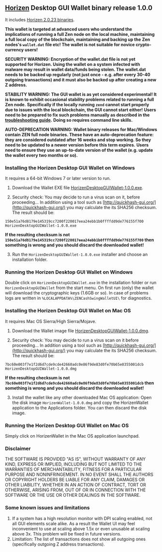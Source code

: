 ## [Horizen](https://horizen.io/) Desktop GUI Wallet binary release 1.0.0

It includes [Horizen 2.0.23 binaries](https://github.com/HorizenOfficial/zen/releases/tag/v2.0.23). 

**This wallet is targeted at advanced users who understand the implications of running a full Zen node on**
**the local machine, maintaining a full local copy of the blockchain, maintaining and backing up the**
**Zen nodes's `wallet.dat` file etc! The wallet is not suitable for novice crypto-currency users!**

**SECURITY WARNING: Encryption of the wallet.dat file is not yet supported for Horizen. Using the wallet** 
**on a system infected with malware may result in wallet data/funds being stolen. The**
**wallet.dat needs to be backed up regularly (not just once - e.g. after every 30-40**
**outgoing transactions) and it must also be backed up after creating a new Z address.**

**STABILITY WARNING: The GUI wallet is as yet considered experimental! It is known to exhibit occasional stability problems related to running a full Zen node.**
**Specifically if the locally running `zend` cannot start properly due to issues with the local blockchain, the GUI cannot start either!**
**Users need to be prepared to fix such problems manually as described in the [troubleshooting guide](https://github.com/HorizenOfficial/zencash-swing-wallet-ui/blob/master/docs/TroubleshootingGuide.md).**
**Doing so requires command line skills.**

**AUTO-DEPRECATION WARNING: Wallet binary releases for Mac/Windows contain ZEN full node binaries. These have an auto-deprecation feature:**
**they are considered outdated after 16 weeks and stop working. So they need to be updated to a newer version before this term expires.**
**Users need to ensure they use an up-to-date version of the wallet (e.g. update the wallet every two months or so).**

### Installing the Horizen Desktop GUI Wallet on Windows

It requires a 64-bit Windows 7 or later version to run.

1. Download the Wallet EXE file
[HorizenDesktopGUIWallet-1.0.0.exe](https://github.com/HorizenOfficial/zencash-swing-wallet-ui/releases/download/1.0.0/HorizenDesktopGUIWallet-1.0.0.exe).

2. Security check: You may decide to run a virus scan on it, before proceeding... In addition using a tool 
such as [http://quickhash-gui.org/](http://quickhash-gui.org/) you may calculate the its SHA256 checksum. The 
result should be:
```
150e51a76d8179e145319cc7200f220017eea24ebb1b0ffffdd9de776155f700  HorizenDesktopGUIWallet-1.0.0.exe
```
**If the resulting checksum is not `150e51a76d8179e145319cc7200f220017eea24ebb1b0ffffdd9de776155f700` then**
**something is wrong and you should discard the downloaded wallet!**

3. Run the `HorizenDesktopGUIWallet-1.0.0.exe` installer and choose an installation folder.
   
### Running the Horizen Desktop GUI Wallet on Windows

Double click on `HorizenDesktopGUIWallet.exe` in the installation folder or run `HorizenDesktopGUIWallet` from the start menu.
On first run (only) the wallet will download the cryptographic keys (1.6GB or so).
In case of problems logs are written in `%LOCALAPPDATA%\ZENCashSwingWalletUI\` for diagnostics.

### Installing the Horizen Desktop GUI Wallet on Mac OS

It requires Mac OS Sierra/High Sierra/Mojave.

1. Download the Wallet image file
[HorizenDesktopGUIWallet-1.0.0.dmg](https://github.com/HorizenOfficial/zencash-swing-wallet-ui/releases/download/1.0.0/HorizenDesktopGUIWallet-1.0.0.dmg).

2. Security check: You may decide to run a virus scan on it before proceeding... In addition using a tool
such as [http://quickhash-gui.org/](http://quickhash-gui.org/) you may calculate the its SHA256 checksum. The
result should be:
```
7bc60e003f7e1f2d6d7cde9cde42660adc0e86f9de83d0fe70b65e0355001dcb  HorizenDesktopGUIWallet-1.0.0.dmg
```
**If the resulting checksum is not `7bc60e003f7e1f2d6d7cde9cde42660adc0e86f9de83d0fe70b65e0355001dcb` then**
**something is wrong and you should discard the downloaded wallet!**

3. Install the wallet like any other downloaded Mac OS application: Open the disk image `HorizenWallet-1.0.0.dmg`
and copy the HorizenWallet application to the Applications folder. You can then discard the disk image.

### Running the Horizen Desktop GUI Wallet on Mac OS

Simply click on HorizenWallet in the Mac OS application launchpad.

### Disclaimer

THE SOFTWARE IS PROVIDED "AS IS", WITHOUT WARRANTY OF ANY KIND, EXPRESS OR
IMPLIED, INCLUDING BUT NOT LIMITED TO THE WARRANTIES OF MERCHANTABILITY,
FITNESS FOR A PARTICULAR PURPOSE AND NONINFRINGEMENT. IN NO EVENT SHALL THE
AUTHORS OR COPYRIGHT HOLDERS BE LIABLE FOR ANY CLAIM, DAMAGES OR OTHER
LIABILITY, WHETHER IN AN ACTION OF CONTRACT, TORT OR OTHERWISE, ARISING FROM,
OUT OF OR IN CONNECTION WITH THE SOFTWARE OR THE USE OR OTHER DEALINGS IN THE
SOFTWARE.

### Some known issues and limitations
1. If a system has a high resolution monitor with DPI scaling enabled, not all GUI elements scale alike.
As a result the Wallet UI may feel inconvenient to use at scaling above 1.5x or even unusable at scaling above 3x.
This problem will be fixed in future versions.
1. Limitation: The list of transactions does not show all outgoing ones (specifically outgoing Z address 
transactions).  
